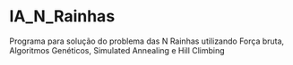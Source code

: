 # IA_N_Rainhas
Programa para solução do problema das N Rainhas utilizando Força bruta, Algoritmos Genéticos, Simulated Annealing e Hill Climbing
